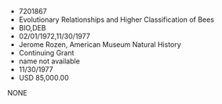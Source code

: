 * 7201867
* Evolutionary Relationships and Higher Classification of Bees
* BIO,DEB
* 02/01/1972,11/30/1977
* Jerome Rozen, American Museum Natural History
* Continuing Grant
*   name not available
* 11/30/1977
* USD 85,000.00

NONE